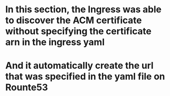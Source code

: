 # In this section, the Ingress was able to discover the ACM certificate without specifying the certificate arn in the ingress yaml

# And it automatically create the url that was specified in the yaml file on Rounte53